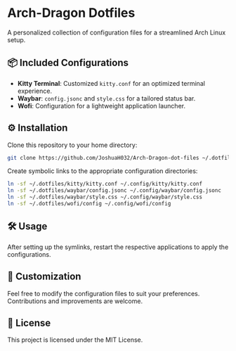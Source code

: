 # Arch-Dragon Dotfiles

A personalized collection of configuration files for a streamlined Arch Linux setup.

## 📦 Included Configurations

* **Kitty Terminal**: Customized `kitty.conf` for an optimized terminal experience.
* **Waybar**: `config.jsonc` and `style.css` for a tailored status bar.
* **Wofi**: Configuration for a lightweight application launcher.

## ⚙️ Installation

Clone this repository to your home directory:

```bash
git clone https://github.com/JoshuaH032/Arch-Dragon-dot-files ~/.dotfiles
```

Create symbolic links to the appropriate configuration directories:

```bash
ln -sf ~/.dotfiles/kitty/kitty.conf ~/.config/kitty/kitty.conf
ln -sf ~/.dotfiles/waybar/config.jsonc ~/.config/waybar/config.jsonc
ln -sf ~/.dotfiles/waybar/style.css ~/.config/waybar/style.css
ln -sf ~/.dotfiles/wofi/config ~/.config/wofi/config
```

## 🛠️ Usage

After setting up the symlinks, restart the respective applications to apply the configurations.

## 🧩 Customization

Feel free to modify the configuration files to suit your preferences. Contributions and improvements are welcome.

## 📄 License

This project is licensed under the MIT License.
